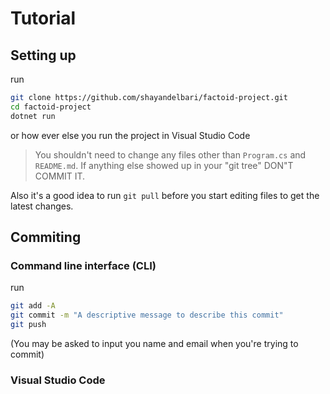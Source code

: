 # Tutorial

## Setting up

run

```bash
git clone https://github.com/shayandelbari/factoid-project.git
cd factoid-project
dotnet run
```

or how ever else you run the project in Visual Studio Code

> You shouldn't need to change any files other than `Program.cs` and `README.md`. If anything else showed up in your "git tree" DON"T COMMIT IT.

Also it's a good idea to run `git pull` before you start editing files to get the latest changes.

## Commiting

### Command line interface (CLI)

run

```bash
git add -A
git commit -m "A descriptive message to describe this commit"
git push
```

(You may be asked to input you name and email when you're trying to commit)

### Visual Studio Code

